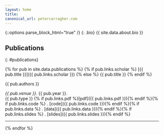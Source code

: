 ```yaml
---
layout: home
title: 
canonical_url: petercarragher.com
---
```

{::options parse_block_html="true" /}
{: .bio}
{{ site.data.about.bio }}

## Publications
{: #publications}

<div class="publications">
{% for pub in site.data.publications %}
{% if pub.links.scholar %}
[{{ pub.title }}]({{ pub.links.scholar }})
{% else %}
{{ pub.title }}
{% endif %}

{{ pub.authors }}  

*{{ pub.venue }}*. {{ pub.year }}.
<br>
<span class="badge {{ pub.type }}">{{ pub.type }}</span>
{% if pub.links.pdf %}[pdf]({{ pub.links.pdf }}){% endif %}{% if pub.links.code %} . [code]({{ pub.links.code }}){% endif %}{% if pub.links.data %} . [data]({{ pub.links.data }}){% endif %}{% if pub.links.slides %} . [slides]({{ pub.links.slides }}){% endif %}
<hr>
{% endfor %}
</div>